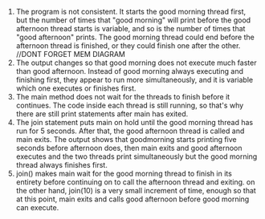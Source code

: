 1. The program is not consistent. It starts the good morning thread first, but the number of times that "good morning" will print before the good afternoon thread starts is variable, and so is the number of times that "good afternoon" prints. The good morning thread could end before the afternoon thread is finished, or they could finish one after the other.
//DONT FORGET MEM DIAGRAM
2. The output changes so that good morning does not execute much faster than good afternoon. Instead of good morning always executing and finishing first, they appear to run more simultaneously, and it is variable which one executes or finishes first.
3. The main method does not wait for the threads to finish before it continues. The code inside each thread is still running, so that's why there are still print statements after main has exited.
4. The join statement puts main on hold until the good morning thread has run for 5 seconds. After that, the good afternoon thread is called and main exits. The output shows that goodmorning starts printing five seconds before afternoon does, then main exits and good afternoon executes and the two threads print simultaneously but the good morning thread always finishes first.
5. join() makes main wait for the good morning thread to finish in its entirety before continuing on to call the afternoon thread and exiting. on the other hand, join(10) is a very small increment of time, enough so that at this point, main exits and calls good afternoon before good morning can execute.
